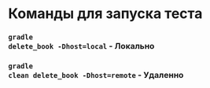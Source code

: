 # Команды для запуска теста
### <code>gradle delete_book -Dhost=local</code> - Локально
### <code>gradle clean delete_book -Dhost=remote</code> - Удаленно
